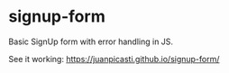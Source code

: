# signup-form
Basic SignUp form with error handling in JS.

See it working: https://juanpicasti.github.io/signup-form/
